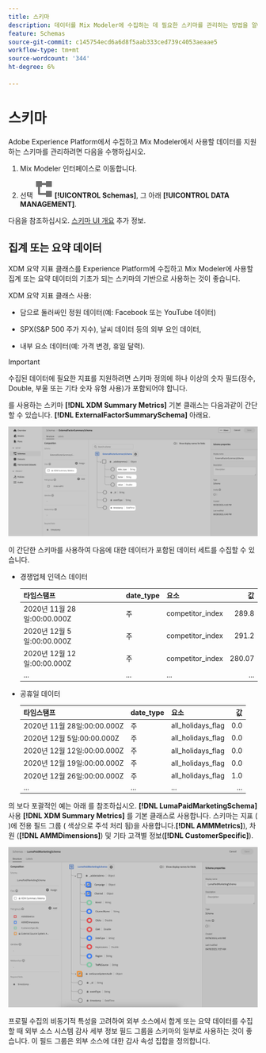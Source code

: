 ```yaml
---
title: 스키마
description: 데이터를 Mix Modeler에 수집하는 데 필요한 스키마를 관리하는 방법을 알아봅니다.
feature: Schemas
source-git-commit: c145754ecd6a6d8f5aab333ced739c4053aeaae5
workflow-type: tm+mt
source-wordcount: '344'
ht-degree: 6%

---
```



# 스키마

Adobe Experience Platform에서 수집하고 Mix Modeler에서 사용할 데이터를 지원하는 스키마를 관리하려면 다음을 수행하십시오.

1. Mix Modeler 인터페이스로 이동합니다.

1. 선택 ![스키마](../assets/icons/Schemas.svg) **[!UICONTROL Schemas]**, 그 아래 **[!UICONTROL DATA MANAGEMENT]**.

다음을 참조하십시오. [스키마 UI 개요](https://experienceleague.adobe.com/docs/experience-platform/xdm/ui/overview.html?lang=en) 추가 정보.

## 집계 또는 요약 데이터

XDM 요약 지표 클래스를 Experience Platform에 수집하고 Mix Modeler에 사용할 집계 또는 요약 데이터의 기초가 되는 스키마의 기반으로 사용하는 것이 좋습니다.

XDM 요약 지표 클래스 사용:

- 담으로 둘러싸인 정원 데이터(예: Facebook 또는 YouTube 데이터)

- SPX(S&amp;P 500 주가 지수), 날씨 데이터 등의 외부 요인 데이터,

- 내부 요소 데이터(예: 가격 변경, 휴일 달력).

>[!IMPORTANT]
>
>수집된 데이터에 필요한 지표를 지원하려면 스키마 정의에 하나 이상의 숫자 필드(정수, Double, 부울 또는 기타 숫자 유형 사용)가 포함되어야 합니다.

를 사용하는 스키마 **[!DNL XDM Summary Metrics]** 기본 클래스는 다음과같이 간단할 수 있습니다. **[!DNL ExternalFactorSummarySchema]** 아래요.

![외부 요인 스키마](../assets/external-factors-schema.png)

이 간단한 스키마를 사용하여 다음에 대한 데이터가 포함된 데이터 세트를 수집할 수 있습니다.

- 경쟁업체 인덱스 데이터

  | 타임스탬프 | date_type | 요소 | 값 |
  |---|---|---|--:|
  | 2020년 11월 28일:00:00.000Z | 주 | competitor_index | 289.8 |
  | 2020년 12월 5일:00:00.000Z | 주 | competitor_index | 291.2 |
  | 2020년 12월 12일:00:00.000Z | 주 | competitor_index | 280.07 |
  | ... | ... | ... | ... |

- 공휴일 데이터

  | 타임스탬프 | date_type | 요소 | 값 |
  |---|---|---|--:|
  | 2020년 11월 28일:00:00.000Z | 주 | all_holidays_flag | 0.0 |
  | 2020년 12월 5일:00:00.000Z | 주 | all_holidays_flag | 0.0 |
  | 2020년 12월 12일:00:00.000Z | 주 | all_holidays_flag | 0.0 |
  | 2020년 12월 19일:00:00.000Z | 주 | all_holidays_flag | 0.0 |
  | 2020년 12월 26일:00:00.000Z | 주 | all_holidays_flag | 1.0 |
  | ... | ... | ... | ... |


의 보다 포괄적인 예는 아래 를 참조하십시오. **[!DNL LumaPaidMarketingSchema]** 사용 **[!DNL XDM Summary Metrics]** 를 기본 클래스로 사용합니다. 스키마는 지표 ( )에 전용 필드 그룹 ( 색상으로 주석 처리 됨)을 사용합니다.**[!DNL AMMMetrics]**), 차원 (**[!DNL AMMDimensions]**) 및 기타 고객별 정보(**[!DNL CustomerSpecific]**).

![요약 스키마](../assets/summary-schema.png)

프로필 수집의 비동기적 특성을 고려하여 외부 소스에서 합계 또는 요약 데이터를 수집할 때 외부 소스 시스템 감사 세부 정보 필드 그룹을 스키마의 일부로 사용하는 것이 좋습니다. 이 필드 그룹은 외부 소스에 대한 감사 속성 집합을 정의합니다.
